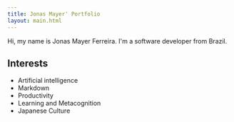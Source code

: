 ```yaml
---
title: Jonas Mayer' Portfolio 
layout: main.html
---
```


Hi, my name is Jonas Mayer Ferreira. I'm a software developer from Brazil.

## Interests

- Artificial intelligence
- Markdown
- Productivity
- Learning and Metacognition
- Japanese Culture